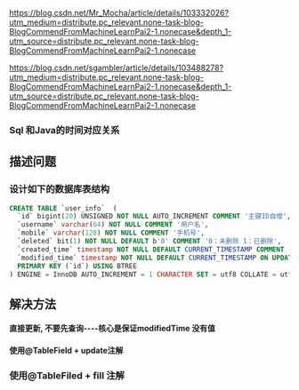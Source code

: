 https://blog.csdn.net/Mr_Mocha/article/details/103332026?utm_medium=distribute.pc_relevant.none-task-blog-BlogCommendFromMachineLearnPai2-1.nonecase&depth_1-utm_source=distribute.pc_relevant.none-task-blog-BlogCommendFromMachineLearnPai2-1.nonecase


https://blog.csdn.net/sgambler/article/details/103488278?utm_medium=distribute.pc_relevant.none-task-blog-BlogCommendFromMachineLearnPai2-1.nonecase&depth_1-utm_source=distribute.pc_relevant.none-task-blog-BlogCommendFromMachineLearnPai2-1.nonecase

### Sql 和Java的时间对应关系

## 描述问题

### 设计如下的数据库表结构
```sql
CREATE TABLE `user_info`  (
  `id` bigint(20) UNSIGNED NOT NULL AUTO_INCREMENT COMMENT '主键ID自增',
  `username` varchar(64) NOT NULL COMMENT '用户名',       
  `mobile` varchar(128) NOT NULL COMMENT '手机号',
  `deleted` bit(1) NOT NULL DEFAULT b'0' COMMENT '0：未删除 1：已删除',
  `created_time` timestamp NOT NULL DEFAULT CURRENT_TIMESTAMP COMMENT '创建时间',
  `modified_time` timestamp NOT NULL DEFAULT CURRENT_TIMESTAMP ON UPDATE CURRENT_TIMESTAMP COMMENT '修改时间',
  PRIMARY KEY (`id`) USING BTREE
) ENGINE = InnoDB AUTO_INCREMENT = 1 CHARACTER SET = utf8 COLLATE = utf8_bin COMMENT = '用户信息表' ROW_FORMAT = Dynamic;
```

## 解决方法
#### 直接更新, 不要先查询----核心是保证modifiedTime 没有值

#### 使用@TableField + update注解

### 使用@TableFiled + fill 注解


